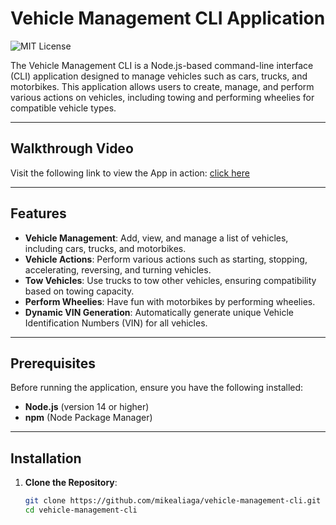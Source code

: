 # Vehicle Management CLI Application

![MIT License](https://img.shields.io/badge/license-MIT-green)

The Vehicle Management CLI is a Node.js-based command-line interface (CLI) application designed to manage vehicles such as cars, trucks, and motorbikes. This application allows users to create, manage, and perform various actions on vehicles, including towing and performing wheelies for compatible vehicle types.

---

## Walkthrough Video

Visit the following link to view the App in action:
[click here](https://drive.google.com/file/d/1YbWis3LIyBQq0ZsdS1y4_q5mcPp9q9xy/view?usp=sharing)

---

## Features

- **Vehicle Management**: Add, view, and manage a list of vehicles, including cars, trucks, and motorbikes.
- **Vehicle Actions**: Perform various actions such as starting, stopping, accelerating, reversing, and turning vehicles.
- **Tow Vehicles**: Use trucks to tow other vehicles, ensuring compatibility based on towing capacity.
- **Perform Wheelies**: Have fun with motorbikes by performing wheelies.
- **Dynamic VIN Generation**: Automatically generate unique Vehicle Identification Numbers (VIN) for all vehicles.

---

## Prerequisites

Before running the application, ensure you have the following installed:

- **Node.js** (version 14 or higher)
- **npm** (Node Package Manager)

---

## Installation

1. **Clone the Repository**:
   ```bash
   git clone https://github.com/mikealiaga/vehicle-management-cli.git
   cd vehicle-management-cli